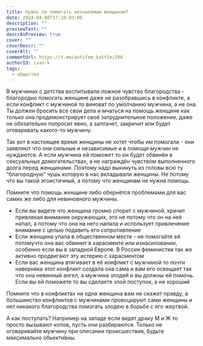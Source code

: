 ```yaml
---
title: Нужно ли помогать незнакомым женщинам?
date: 2024-04-08T17:10-03:00
description: ""
previewText: ""
descrAsPreview: true
cover: ""
coverDescr: ""
coverAlt: ""
commentUrl: https://t.me/antifem_battle/206
authorId: ivan-k
tags:
  - общество
---
```

В мужчинах с детства воспитывали ложное чувство благородства - благородно помогать женщине даже не разобравшись в конфликте, а если конфликт с мужчиной то виноват по умолчанию мужчина, а не она. Ты должен бросить все свои дела и мчаться на помощь женщине как только она продемонстрирует своё затруднительное положение, даже не обязательно попросит явно, а заплачет, закричит или будет оговаривать какого-то мужчину.

Так вот в настоящее время женщины не хотят чтобы им помогали - они заявляют что они сильные и независимые и в помощи мужчин не нуждаются. А если мужчина ей поможет то он будет обвинён в сексуальных домогательствах, а не награждён чувством выполненного долга перед женщинами. Поэтому надо выкинуть из головы всю ту “благородную” чушь которую в нас вкладывали женщины. Не потому что вы такой эгоистичный, а потому что женщинам не нужна помощь.

Помните что помощь женщине либо обернётся проблемами для вас самих же либо для невиновного мужчины.

- Если вы видете что женщина громко спорит с мужчиной, кричит привлекая внимание окружающих, это не потому что он на неё напал, а потому что она на него напала и использует привлечение внимание с целью подавить его сопротивление
- Если женщина упала в общественном месте - не помогайте ей потомучто она вас обвинит в харасменте или изнасиловании, особенно если вы в западной Европе. В России феминистки так же активно продвигают эту истерию с харасментом
- Если вас женщина втягивает в её конфликт с мужчиной то почти наверняка этот конфликт создала она сама и вам его освещает так что она невинный ангел, а мужчина злодей и вы должны ей помочь. Если вы ей поможете то вы сделаете злой поступок, а не хороший

Помните что в конфликтах ни одна женщина вам не скажет правду, а большинство конфликтов с мужчинами провоцируют сами женщины и нет никакого благородства помогать злодею в борьбе с его жертвой.

А как поступать? Например на западе если видят драку М и Ж то просто вызывают копов, пусть они разбираются. Только не оговаривайте мужчину при описании происшествия, будьте максимально обьективны.
